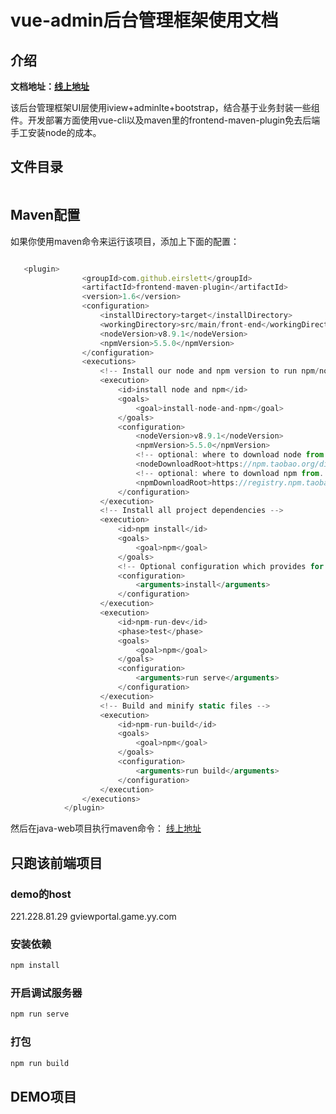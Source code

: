 # vue-admin后台管理框架使用文档

## 介绍

**文档地址：[线上地址](https://yygame.gitbook.io/vue-admin-yygame/)**


该后台管理框架UI层使用iview+adminlte+bootstrap，结合基于业务封装一些组件。开发部署方面使用vue-cli以及maven里的frontend-maven-plugin免去后端手工安装node的成本。

## 文件目录

```text

```

## Maven配置

如果你使用maven命令来运行该项目，添加上下面的配置：

```javascript

   <plugin>
                <groupId>com.github.eirslett</groupId>
                <artifactId>frontend-maven-plugin</artifactId>
                <version>1.6</version>
                <configuration>
                    <installDirectory>target</installDirectory>
                    <workingDirectory>src/main/front-end</workingDirectory>
                    <nodeVersion>v8.9.1</nodeVersion>
                    <npmVersion>5.5.0</npmVersion>
                </configuration>
                <executions>
                    <!-- Install our node and npm version to run npm/node scripts-->
                    <execution>
                        <id>install node and npm</id>
                        <goals>
                            <goal>install-node-and-npm</goal>
                        </goals>
                        <configuration>
                            <nodeVersion>v8.9.1</nodeVersion>
                            <npmVersion>5.5.0</npmVersion>
                            <!-- optional: where to download node from. Defaults to https://nodejs.org/dist/ -->
                            <nodeDownloadRoot>https://npm.taobao.org/dist/</nodeDownloadRoot>
                            <!-- optional: where to download npm from. Defaults to https://registry.npmjs.org/npm/-/ -->
                            <npmDownloadRoot>https://registry.npm.taobao.org/npm/-/</npmDownloadRoot>
                        </configuration>
                    </execution>
                    <!-- Install all project dependencies -->
                    <execution>
                        <id>npm install</id>
                        <goals>
                            <goal>npm</goal>
                        </goals>
                        <!-- Optional configuration which provides for running any npm command -->
                        <configuration>
                            <arguments>install</arguments>
                        </configuration>
                    </execution>
                    <execution>
                        <id>npm-run-dev</id>
                        <phase>test</phase>
                        <goals>
                            <goal>npm</goal>
                        </goals>
                        <configuration>
                            <arguments>run serve</arguments>
                        </configuration>
                    </execution>
                    <!-- Build and minify static files -->
                    <execution>
                        <id>npm-run-build</id>
                        <goals>
                            <goal>npm</goal>
                        </goals>
                        <configuration>
                            <arguments>run build</arguments>
                        </configuration>
                    </execution>
                </executions>
            </plugin>
```

然后在java-web项目执行maven命令：
[线上地址](https://yygame.gitbook.io/vue-admin-yygame/kuai-su-shang-shou)







## 只跑该前端项目


### demo的host
221.228.81.29 gviewportal.game.yy.com

### 安装依赖
```javascript
npm install
```
### 开启调试服务器
```javascript
npm run serve
```
### 打包
```javascript
npm run build
```



## DEMO项目
